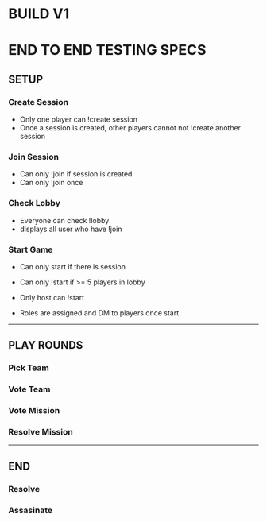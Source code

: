 # BUILD V1

# END TO END TESTING SPECS

## SETUP

### Create Session

- Only one player can !create session 
- Once a session is created, other players cannot not !create another session

### Join Session

- Can only !join if session is created
- Can only !join once

### Check Lobby

- Everyone can check !lobby
- displays all user who have !join 

### Start Game
- Can only start if there is session
- Can only !start if >= 5 players in lobby
- Only host can !start

- Roles are assigned and DM to players once start

---

## PLAY ROUNDS

### Pick Team

### Vote Team

### Vote Mission

### Resolve Mission

---

## END

### Resolve 

### Assasinate